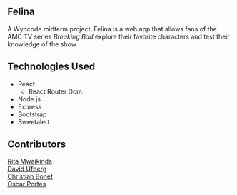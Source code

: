 ## Felina

A Wyncode midterm project, Felina is a web app that allows fans of the AMC TV series _Breaking Bad_ explore their favorite characters and test their knowledge of the show.


## Technologies Used
- React
  - React Router Dom
- Node.js
- Express
- Bootstrap
- Sweetalert

## Contributors

[Rita Mwaikinda](https://github.com/ritamwaikinda)
</br>
[David Ufberg](https://github.com/DavidUf11)
</br>
[Christian Bonet](https://github.com/christianmbonet)
</br>
[Oscar Portes](https://github.com/oscarporfer)




